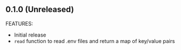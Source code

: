 ## 0.1.0 (Unreleased)

FEATURES:
  - Initial release
  - `read` function to read .env files and return a map of key/value pairs